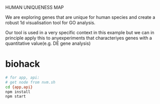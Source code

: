HUMAN UNIQUENESS MAP

We are exploring genes that are unique for human species and create a robust 1d visualisation tool for GO analysis.

Our tool is used in a very specific context in this example but we can in principle apply this to anyexperiments that characteriyes genes with a quantitative value(e.g. DE gene analysis)


# biohack

```bash
# for app, api:
# get node from nvm.sh
cd {app,api}
npm install
npm start
```
